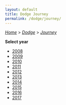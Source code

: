 ```yaml
---
layout: default
title: Dodge Journey
permalink: /dodge/journey/
---
```

[*Home*](/) > [*Dodge*](/dodge/) > [*Journey*](/dodge/journey/)

**Select year**

- [2008](/dodge/journey/2008/)
- [2009](/dodge/journey/2009/)
- [2010](/dodge/journey/2010/)
- [2011](/dodge/journey/2011/)
- [2012](/dodge/journey/2012/)
- [2013](/dodge/journey/2013/)
- [2014](/dodge/journey/2014/)
- [2015](/dodge/journey/2015/)
- [2016](/dodge/journey/2016/)
- [2017](/dodge/journey/2017/)